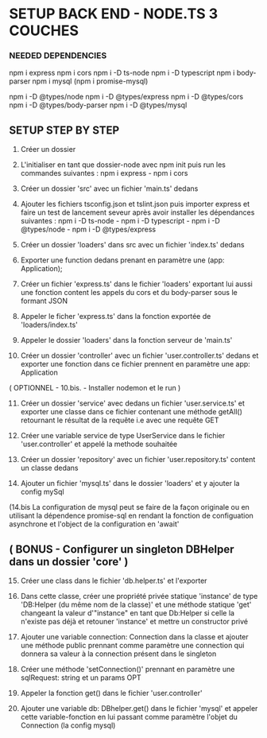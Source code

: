 # SETUP BACK END - NODE.TS 3 COUCHES 

### NEEDED DEPENDENCIES

npm i express
npm i cors
npm i -D ts-node
npm i -D typescript
npm i body-parser
npm i mysql 
(npm i promise-mysql)

npm i -D @types/node
npm i -D @types/express
npm i -D @types/cors
npm i -D @types/body-parser
npm i -D @types/mysql

## SETUP STEP BY STEP

1. Créer un dossier

2. L'initialiser en tant que dossier-node avec npm init puis run les commandes suivantes : npm i express - npm i cors

3. Créer un dossier 'src' avec un fichier 'main.ts' dedans

4. Ajouter les fichiers tsconfig.json et tslint.json puis importer express et faire un test de lancement seveur après avoir installer les dépendances suivantes : npm i -D ts-node - npm i -D typescript - npm i -D @types/node - npm i -D @types/express

5. Créer un dossier 'loaders' dans src avec un fichier 'index.ts' dedans

6. Exporter une function dedans prenant en paramètre une (app: Application);

7. Créer un fichier 'express.ts' dans le fichier 'loaders' exportant lui aussi une fonction content les appels du cors et du body-parser sous le formant JSON

8. Appeler le ficher 'express.ts' dans la fonction exportée de 'loaders/index.ts'

9. Appeler le dossier 'loaders' dans la fonction serveur de 'main.ts'

10. Créer un dossier 'controller' avec un fichier 'user.controller.ts' dedans et exporter une fonction dans ce fichier prennent en paramètre une app: Application 

( OPTIONNEL - 10.bis. - Installer nodemon et le run ) 

11. Créer un dossier 'service' avec dedans un fichier 'user.service.ts' et exporter une classe dans ce fichier contenant une méthode getAll() retournant le résultat de la requête i.e avec une requête GET 

12. Créer une variable service de type UserService dans le fichier 'user.controller' et appelé la methode souhaitée

13. Créer un dossier 'repository' avec un fichier 'user.repository.ts' content un classe dedans

14. Ajouter un fichier 'mysql.ts' dans le dossier 'loaders' et y ajouter la config mySql

(14.bis La configuration de mysql peut se faire de la façon originale ou en utilisant la dépendence promise-sql en rendant la fonction de configuation asynchrone et l'object de la configuration en 'await'

## ( BONUS -  Configurer un singleton DBHelper dans un dossier 'core' )

15. Créer une class dans le fichier 'db.helper.ts' et l'exporter

16. Dans cette classe, créer une propriété privée statique 'instance' de type 'DB:Helper (du même nom de la classe)' et une méthode statique 'get' changeant la valeur d'"instance" en tant que Db:Helper si celle la n'existe pas déjà et retouner 'instance' et mettre un constructor privé

17. Ajouter une variable connection: Connection dans la classe et ajouter une méthode public prennant comme paramètre une connection qui donnera sa valeur à la connection présent dans le singleton 

18. Créer une méthode 'setConnection()' prennant en paramètre une sqlRequest: string et un params OPT

19. Appeler la fonction get() dans le fichier 'user.controller'

20. Ajouter une variable db: DBhelper.get() dans le fichier 'mysql' et appeler cette variable-fonction en lui passant comme paramètre l'objet du Connection (la config mysql)


